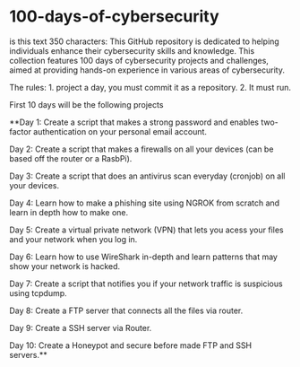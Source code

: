 # 100-days-of-cybersecurity
is this text 350 characters: This GitHub repository is dedicated to helping individuals enhance their cybersecurity skills and knowledge. This collection features 100 days of cybersecurity projects and challenges, aimed at providing hands-on experience in various areas of cybersecurity. 

The rules: 1. project a day, you must commit it as a repository.
           2. It must run.
           
           
First 10 days will be the following projects

**Day 1: Create a script that makes a strong password and enables two-factor authentication on your personal email account.

Day 2: Create a script that makes a firewalls on all your devices (can be based off the router or a RasbPi).

Day 3: Create a script that does an antivirus scan everyday (cronjob) on all your devices.

Day 4: Learn how to make a phishing site using NGROK from scratch and learn in depth how to make one.

Day 5: Create a virtual private network (VPN) that lets you acess your files and your network when you log in.

Day 6: Learn how to use WireShark in-depth and learn patterns that may show your network is hacked.

Day 7: Create a script that notifies you if your network traffic is suspicious using tcpdump.

Day 8: Create a FTP server that connects all the files via router.

Day 9: Create a SSH server via Router.

Day 10: Create a Honeypot and secure before made FTP and SSH servers.**

